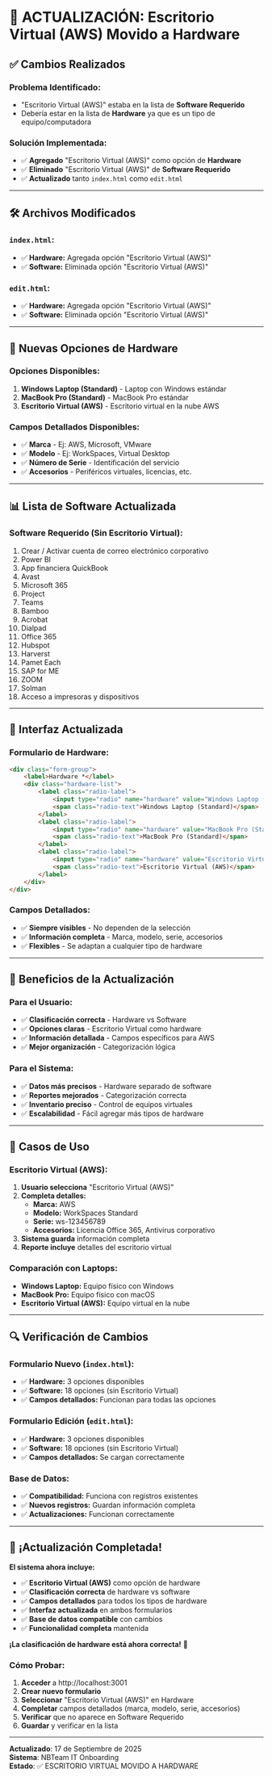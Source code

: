 # 🔧 **ACTUALIZACIÓN: Escritorio Virtual (AWS) Movido a Hardware**

## ✅ **Cambios Realizados**

### **Problema Identificado:**
- "Escritorio Virtual (AWS)" estaba en la lista de **Software Requerido**
- Debería estar en la lista de **Hardware** ya que es un tipo de equipo/computadora

### **Solución Implementada:**
- ✅ **Agregado** "Escritorio Virtual (AWS)" como opción de **Hardware**
- ✅ **Eliminado** "Escritorio Virtual (AWS)" de **Software Requerido**
- ✅ **Actualizado** tanto `index.html` como `edit.html`

---

## 🛠️ **Archivos Modificados**

### **`index.html`:**
- ✅ **Hardware:** Agregada opción "Escritorio Virtual (AWS)"
- ✅ **Software:** Eliminada opción "Escritorio Virtual (AWS)"

### **`edit.html`:**
- ✅ **Hardware:** Agregada opción "Escritorio Virtual (AWS)"
- ✅ **Software:** Eliminada opción "Escritorio Virtual (AWS)"

---

## 🎯 **Nuevas Opciones de Hardware**

### **Opciones Disponibles:**
1. **Windows Laptop (Standard)** - Laptop con Windows estándar
2. **MacBook Pro (Standard)** - MacBook Pro estándar
3. **Escritorio Virtual (AWS)** - Escritorio virtual en la nube AWS

### **Campos Detallados Disponibles:**
- ✅ **Marca** - Ej: AWS, Microsoft, VMware
- ✅ **Modelo** - Ej: WorkSpaces, Virtual Desktop
- ✅ **Número de Serie** - Identificación del servicio
- ✅ **Accesorios** - Periféricos virtuales, licencias, etc.

---

## 📊 **Lista de Software Actualizada**

### **Software Requerido (Sin Escritorio Virtual):**
1. Crear / Activar cuenta de correo electrónico corporativo
2. Power BI
3. App financiera QuickBook
4. Avast
5. Microsoft 365
6. Project
7. Teams
8. Bamboo
9. Acrobat
10. Dialpad
11. Office 365
12. Hubspot
13. Harverst
14. Pamet Each
15. SAP for ME
16. ZOOM
17. Solman
18. Acceso a impresoras y dispositivos

---

## 🎨 **Interfaz Actualizada**

### **Formulario de Hardware:**
```html
<div class="form-group">
    <label>Hardware *</label>
    <div class="hardware-list">
        <label class="radio-label">
            <input type="radio" name="hardware" value="Windows Laptop (Standard)" required />
            <span class="radio-text">Windows Laptop (Standard)</span>
        </label>
        <label class="radio-label">
            <input type="radio" name="hardware" value="MacBook Pro (Standard)" required />
            <span class="radio-text">MacBook Pro (Standard)</span>
        </label>
        <label class="radio-label">
            <input type="radio" name="hardware" value="Escritorio Virtual (AWS)" required />
            <span class="radio-text">Escritorio Virtual (AWS)</span>
        </label>
    </div>
</div>
```

### **Campos Detallados:**
- ✅ **Siempre visibles** - No dependen de la selección
- ✅ **Información completa** - Marca, modelo, serie, accesorios
- ✅ **Flexibles** - Se adaptan a cualquier tipo de hardware

---

## 🚀 **Beneficios de la Actualización**

### **Para el Usuario:**
- ✅ **Clasificación correcta** - Hardware vs Software
- ✅ **Opciones claras** - Escritorio Virtual como hardware
- ✅ **Información detallada** - Campos específicos para AWS
- ✅ **Mejor organización** - Categorización lógica

### **Para el Sistema:**
- ✅ **Datos más precisos** - Hardware separado de software
- ✅ **Reportes mejorados** - Categorización correcta
- ✅ **Inventario preciso** - Control de equipos virtuales
- ✅ **Escalabilidad** - Fácil agregar más tipos de hardware

---

## 📱 **Casos de Uso**

### **Escritorio Virtual (AWS):**
1. **Usuario selecciona** "Escritorio Virtual (AWS)"
2. **Completa detalles:**
   - **Marca:** AWS
   - **Modelo:** WorkSpaces Standard
   - **Serie:** ws-123456789
   - **Accesorios:** Licencia Office 365, Antivirus corporativo
3. **Sistema guarda** información completa
4. **Reporte incluye** detalles del escritorio virtual

### **Comparación con Laptops:**
- **Windows Laptop:** Equipo físico con Windows
- **MacBook Pro:** Equipo físico con macOS
- **Escritorio Virtual (AWS):** Equipo virtual en la nube

---

## 🔍 **Verificación de Cambios**

### **Formulario Nuevo (`index.html`):**
- ✅ **Hardware:** 3 opciones disponibles
- ✅ **Software:** 18 opciones (sin Escritorio Virtual)
- ✅ **Campos detallados:** Funcionan para todas las opciones

### **Formulario Edición (`edit.html`):**
- ✅ **Hardware:** 3 opciones disponibles
- ✅ **Software:** 18 opciones (sin Escritorio Virtual)
- ✅ **Campos detallados:** Se cargan correctamente

### **Base de Datos:**
- ✅ **Compatibilidad:** Funciona con registros existentes
- ✅ **Nuevos registros:** Guardan información completa
- ✅ **Actualizaciones:** Funcionan correctamente

---

## 🎉 **¡Actualización Completada!**

**El sistema ahora incluye:**
- ✅ **Escritorio Virtual (AWS)** como opción de hardware
- ✅ **Clasificación correcta** de hardware vs software
- ✅ **Campos detallados** para todos los tipos de hardware
- ✅ **Interfaz actualizada** en ambos formularios
- ✅ **Base de datos compatible** con cambios
- ✅ **Funcionalidad completa** mantenida

**¡La clasificación de hardware está ahora correcta!** 🚀

### **Cómo Probar:**
1. **Acceder** a http://localhost:3001
2. **Crear nuevo formulario**
3. **Seleccionar** "Escritorio Virtual (AWS)" en Hardware
4. **Completar** campos detallados (marca, modelo, serie, accesorios)
5. **Verificar** que no aparece en Software Requerido
6. **Guardar** y verificar en la lista

---
**Actualizado**: 17 de Septiembre de 2025  
**Sistema**: NBTeam IT Onboarding  
**Estado**: ✅ ESCRITORIO VIRTUAL MOVIDO A HARDWARE







